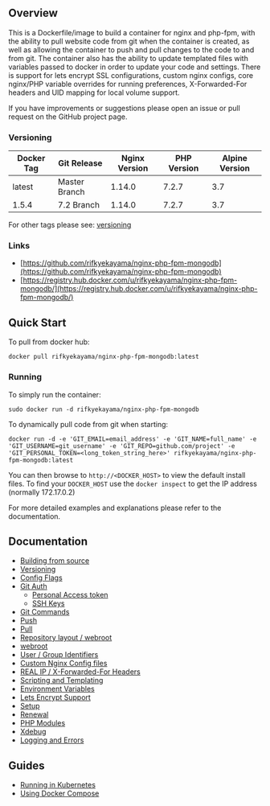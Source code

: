 ## Overview
This is a Dockerfile/image to build a container for nginx and php-fpm, with the ability to pull website code from git when the container is created, as well as allowing the container to push and pull changes to the code to and from git. The container also has the ability to update templated files with variables passed to docker in order to update your code and settings. There is support for lets encrypt SSL configurations, custom nginx configs, core nginx/PHP variable overrides for running preferences, X-Forwarded-For headers and UID mapping for local volume support.

If you have improvements or suggestions please open an issue or pull request on the GitHub project page.

### Versioning
| Docker Tag | Git Release | Nginx Version | PHP Version | Alpine Version |
|-----|-------|-----|--------|--------|
| latest | Master Branch |1.14.0 | 7.2.7 | 3.7 |
| 1.5.4 | 7.2 Branch |1.14.0 | 7.2.7 | 3.7 |

For other tags please see: [versioning](https://github.com/rifkyekayama/nginx-php-fpm-mongodb/blob/master/docs/versioning.md)

### Links
- [https://github.com/rifkyekayama/nginx-php-fpm-mongodb](https://github.com/rifkyekayama/nginx-php-fpm-mongodb)
- [https://registry.hub.docker.com/u/rifkyekayama/nginx-php-fpm-mongodb/](https://registry.hub.docker.com/u/rifkyekayama/nginx-php-fpm-mongodb/)

## Quick Start
To pull from docker hub:
```
docker pull rifkyekayama/nginx-php-fpm-mongodb:latest
```
### Running
To simply run the container:
```
sudo docker run -d rifkyekayama/nginx-php-fpm-mongodb
```
To dynamically pull code from git when starting:
```
docker run -d -e 'GIT_EMAIL=email_address' -e 'GIT_NAME=full_name' -e 'GIT_USERNAME=git_username' -e 'GIT_REPO=github.com/project' -e 'GIT_PERSONAL_TOKEN=<long_token_string_here>' rifkyekayama/nginx-php-fpm-mongodb:latest
```

You can then browse to ```http://<DOCKER_HOST>``` to view the default install files. To find your ```DOCKER_HOST``` use the ```docker inspect``` to get the IP address (normally 172.17.0.2)

For more detailed examples and explanations please refer to the documentation.
## Documentation

- [Building from source](https://github.com/rifkyekayama/nginx-php-fpm-mongodb/blob/master/docs/building.md)
- [Versioning](https://github.com/rifkyekayama/nginx-php-fpm-mongodb/blob/master/docs/versioning.md)
- [Config Flags](https://github.com/rifkyekayama/nginx-php-fpm-mongodb/blob/master/docs/config_flags.md)
- [Git Auth](https://github.com/rifkyekayama/nginx-php-fpm-mongodb/blob/master/docs/git_auth.md)
  - [Personal Access token](https://github.com/rifkyekayama/nginx-php-fpm-mongodb/blob/master/docs/git_auth.md#personal-access-token)
  - [SSH Keys](https://github.com/rifkyekayama/nginx-php-fpm-mongodb/blob/master/docs/git_auth.md#ssh-keys)
- [Git Commands](https://github.com/rifkyekayama/nginx-php-fpm-mongodb/blob/master/docs/git_commands.md)
 - [Push](https://github.com/rifkyekayama/nginx-php-fpm-mongodb/blob/master/docs/git_commands.md#push-code-to-git)
 - [Pull](https://github.com/rifkyekayama/nginx-php-fpm-mongodb/blob/master/docs/git_commands.md#pull-code-from-git-refresh)
- [Repository layout / webroot](https://github.com/rifkyekayama/nginx-php-fpm-mongodb/blob/master/docs/repo_layout.md)
 - [webroot](https://github.com/rifkyekayama/nginx-php-fpm-mongodb/blob/master/docs/repo_layout.md#src--webroot)
- [User / Group Identifiers](https://github.com/rifkyekayama/nginx-php-fpm-mongodb/blob/master/docs/UID_GID_Mapping.md)
- [Custom Nginx Config files](https://github.com/rifkyekayama/nginx-php-fpm-mongodb/blob/master/docs/nginx_configs.md)
 - [REAL IP / X-Forwarded-For Headers](https://github.com/rifkyekayama/nginx-php-fpm-mongodb/blob/master/docs/nginx_configs.md#real-ip--x-forwarded-for-headers)
- [Scripting and Templating](https://github.com/rifkyekayama/nginx-php-fpm-mongodb/blob/master/docs/scripting_templating.md)
 - [Environment Variables](https://github.com/rifkyekayama/nginx-php-fpm-mongodb/blob/master/docs/scripting_templating.md#using-environment-variables--templating)
- [Lets Encrypt Support](https://github.com/rifkyekayama/nginx-php-fpm-mongodb/blob/master/docs/lets_encrypt.md)
 - [Setup](https://github.com/rifkyekayama/nginx-php-fpm-mongodb/blob/master/docs/lets_encrypt.md#setup)
 - [Renewal](https://github.com/rifkyekayama/nginx-php-fpm-mongodb/blob/master/docs/lets_encrypt.md#renewal)
- [PHP Modules](https://github.com/rifkyekayama/nginx-php-fpm-mongodb/blob/master/docs/php_modules.md)
- [Xdebug](https://github.com/rifkyekayama/nginx-php-fpm-mongodb/blob/master/docs/xdebug.md)
- [Logging and Errors](https://github.com/rifkyekayama/nginx-php-fpm-mongodb/blob/master/docs/logs.md)

## Guides
- [Running in Kubernetes](https://github.com/rifkyekayama/nginx-php-fpm-mongodb/blob/master/docs/guides/kubernetes.md)
- [Using Docker Compose](https://github.com/rifkyekayama/nginx-php-fpm-mongodb/blob/master/docs/guides/docker_compose.md)

